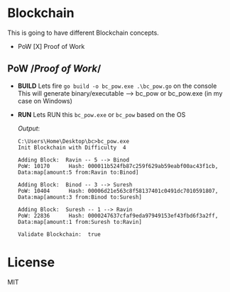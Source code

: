 # Blockchain
This is going to have different Blockchain concepts.
- PoW [X] Proof of Work


## PoW /*Proof of Work*/

- **BUILD**
    Lets fire `go build -o bc_pow.exe .\bc_pow.go` on the console  
    This will generate binary/executable --> bc_pow or bc_pow.exe (in my case on Windows)

- **RUN**
    Lets RUN this `bc_pow.exe` or `bc_pow` based on the OS  
    
    *Output*:
    ```
    C:\Users\Home\Desktop\bc>bc_pow.exe
    Init Blockchain with Difficulty  4

    Adding Block:  Ravin -- 5 --> Binod
    PoW: 10170      Hash: 000011b524fb87c259f629ab59eabf00ac43f1cb, Data:map[amount:5 from:Ravin to:Binod]

    Adding Block:  Binod -- 3 --> Suresh
    PoW: 10404      Hash: 00006d21e563c8f58137401c0491dc7010591807, Data:map[amount:3 from:Binod to:Suresh]

    Adding Block:  Suresh -- 1 --> Ravin
    PoW: 22836      Hash: 0000247637cfaf9eda97949153ef43fbd6f3a2ff, Data:map[amount:1 from:Suresh to:Ravin]

    Validate Blockchain:  true

    ```

# License

MIT
